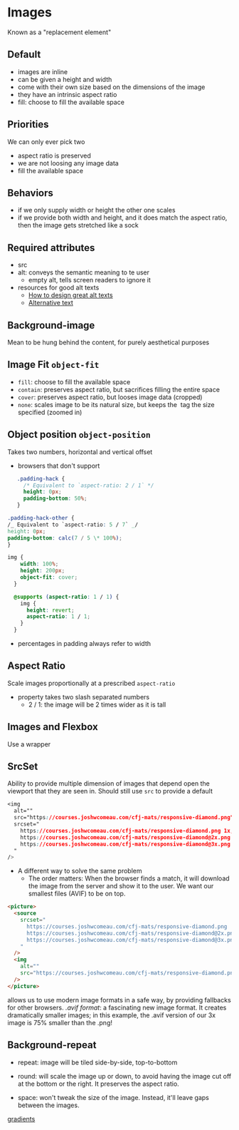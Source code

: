 # Images

Known as a "replacement element"

## Default

- images are inline
- can be given a height and width
- come with their own size based on the dimensions of the image
- they have an intrinsic aspect ratio
- fill: choose to fill the available space

## Priorities

We can only ever pick two

- aspect ratio is preserved
- we are not loosing any image data
- fill the available space

## Behaviors

- if we only supply width or height the other one scales
- if we provide both width and height, and it does match the aspect ratio, then the image gets stretched like a sock

## Required attributes

- src
- alt: conveys the semantic meaning to te user
  - empty alt, tells screen readers to ignore it
- resources for good alt texts
  - [How to design great alt texts](https://www.deque.com/blog/great-alt-text-introduction/)
  - [Alternative text](https://webaim.org/techniques/alttext)

## Background-image

Mean to be hung behind the content, for purely aesthetical purposes

## Image Fit `object-fit`

- `fill`: choose to fill the available space
- `contain`: preserves aspect ratio, but sacrifices filling the entire space
- `cover`: preserves aspect ratio, but looses image data (cropped)
- `none`: scales image to be its natural size, but keeps the <img> tag the size specified (zoomed in)

## Object position `object-position`

Takes two numbers, horizontal and vertical offset

- browsers that don't support

```css
   .padding-hack {
     /* Equivalent to `aspect-ratio: 2 / 1` */
     height: 0px;
     padding-bottom: 50%;
   }

.padding-hack-other {
/_ Equivalent to `aspect-ratio: 5 / 7` _/
height: 0px;
padding-bottom: calc(7 / 5 \* 100%);
}

img {
    width: 100%;
    height: 200px;
    object-fit: cover;
  }

  @supports (aspect-ratio: 1 / 1) {
    img {
      height: revert;
      aspect-ratio: 1 / 1;
    }
  }
```

- percentages in padding always refer to width

## Aspect Ratio

Scale images proportionally at a prescribed `aspect-ratio`

- property takes two slash separated numbers
  - 2 / 1: the image will be 2 times wider as it is tall

## Images and Flexbox

Use a wrapper

## SrcSet

Ability to provide multiple dimension of images that depend open the viewport that they are seen in. Should still use `src` to provide a default

```css
<img
  alt=""
  src="https://courses.joshwcomeau.com/cfj-mats/responsive-diamond.png"
  srcset="
    https://courses.joshwcomeau.com/cfj-mats/responsive-diamond.png 1x,
    https://courses.joshwcomeau.com/cfj-mats/responsive-diamond@2x.png 2x,
    https://courses.joshwcomeau.com/cfj-mats/responsive-diamond@3x.png 3x
  "
/>
```

- A different way to solve the same problem
  - The order matters: When the browser finds a match, it will download the image from the server and show it to the user. We want our smallest files (AVIF) to be on top.

```html
<picture>
  <source
    srcset="
      https://courses.joshwcomeau.com/cfj-mats/responsive-diamond.png    1x,
      https://courses.joshwcomeau.com/cfj-mats/responsive-diamond@2x.png 2x,
      https://courses.joshwcomeau.com/cfj-mats/responsive-diamond@3x.png 3x
    "
  />
  <img
    alt=""
    src="https://courses.joshwcomeau.com/cfj-mats/responsive-diamond.png"
  />
</picture>
```

<picture> allows us to use modern image formats in a safe way, by providing fallbacks for other browsers.
_.avif format_: a fascinating new image format. It creates dramatically smaller images; in this example, the .avif version of our 3x image is 75% smaller than the .png!

## Background-repeat

- repeat: image will be tiled side-by-side, top-to-bottom

- round: will scale the image up or down, to avoid having the image cut off at the bottom or the right. It preserves the aspect ratio.

- space: won't tweak the size of the image. Instead, it'll leave gaps between the images.

[gradients](https://www.magicpattern.design/tools/css-backgrounds)
